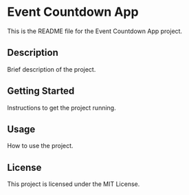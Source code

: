 # Event Countdown App

This is the README file for the Event Countdown App project.

## Description

Brief description of the project.

## Getting Started

Instructions to get the project running.

## Usage

How to use the project.

## License

This project is licensed under the MIT License.